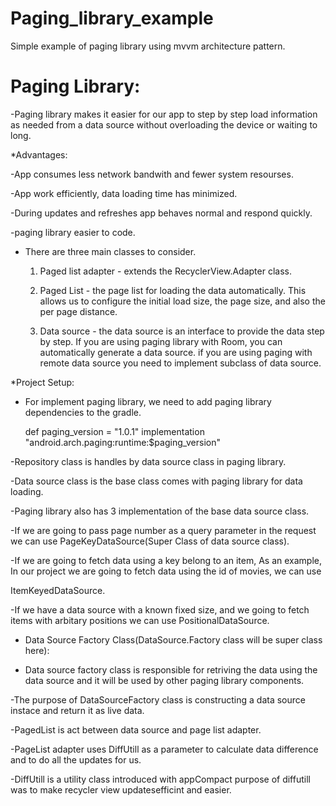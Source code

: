 # Paging_library_example
Simple example of paging library using mvvm architecture pattern.

# Paging Library:

-Paging library makes it easier for our app to step by step load information as needed from a data source without overloading the device or waiting to long.
 
 *Advantages:
 
 -App consumes less network bandwith and fewer system resourses.
 
 -App work efficiently, data loading time has minimized.
 
 -During updates and refreshes app behaves normal and respond quickly.
 
 -paging library easier to code.
 
- There are three main classes to consider.

  1. Paged list adapter - extends the RecyclerView.Adapter class.
  
  2. Paged List - the page list for loading the data automatically. This allows us to configure the initial load size, the page size, and also the per page distance.
  
  3. Data source - the data source is an interface to provide the data step by step. If you are using paging library with Room, you can automatically generate
					a data source. if you are using paging with remote data source you need to implement subclass of data source.
					
*Project Setup:

- For implement paging library, we need to add paging library dependencies to the gradle.

    def paging_version = "1.0.1"
    implementation "android.arch.paging:runtime:$paging_version"   

-Repository class is handles by data source class in paging library.

-Data source class is the base class comes with paging library for data loading.

-Paging library also has 3 implementation of the base data source class.

-If we are going to pass page number as a query parameter in the request we can use PageKeyDataSource(Super Class of data source class).

-If we are going to fetch data using a key belong to an item, As an example, In our project we are going to fetch data using the id of movies, we can use 
 
 ItemKeyedDataSource.
 
-If we have a data source with a known fixed size, and we going to fetch items with arbitary positions we can use PositionalDataSource.

* Data Source Factory Class(DataSource.Factory class will be super class here):

- Data source factory class is responsible for retriving the data using the data source and it will be used by other paging library components.

-The purpose of DataSourceFactory class is constructing a data source instace and return it as live data.

-PagedList is act between data source and page list adapter.

-PageList adapter uses DiffUtill as a parameter to calculate data difference and to do all the updates for us.

-DiffUtill is a utility class introduced with appCompact purpose of diffutill was to make recycler view updatesefficint and easier.


 
